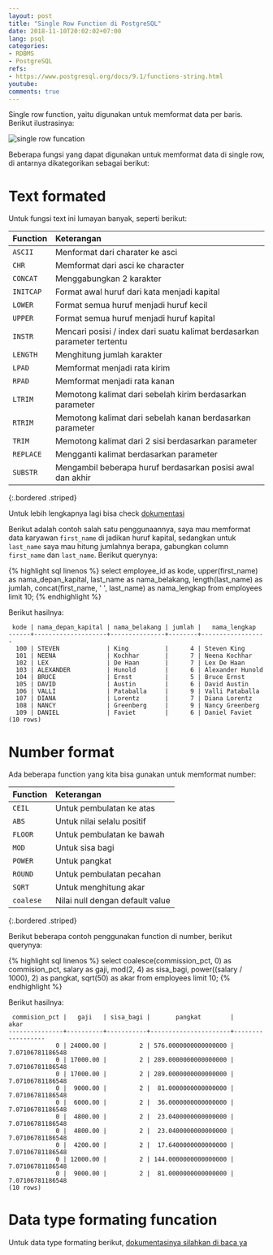 ```yaml
---
layout: post
title: "Single Row Function di PostgreSQL"
date: 2018-11-10T20:02:02+07:00
lang: psql
categories:
- RDBMS
- PostgreSQL
refs: 
- https://www.postgresql.org/docs/9.1/functions-string.html
youtube: 
comments: true
---
```


Single row function, yaitu digunakan untuk memformat data per baris. Berikut ilustrasinya:

![single row funcation]({{site.baseurl}}/resources/posts/psql-single-row/konsep-single-row-funcation.png)

Beberapa fungsi yang dapat digunakan untuk memformat data di single row, di antarnya dikategorikan sebagai berikut:

# Text formated

Untuk fungsi text ini lumayan banyak, seperti berikut:

| Function  | Keterangan                        |
|:----------|:----------------------------------|
| `ASCII`   | Menformat dari charater ke asci   |
| `CHR`     | Memformat dari asci ke character  |
| `CONCAT`  | Menggabungkan 2 karakter          |
| `INITCAP` | Format awal huruf dari kata menjadi kapital |
| `LOWER`   | Format semua huruf menjadi huruf kecil | 
| `UPPER`   | Format semua huruf menjadi huruf kapital |
| `INSTR`   | Mencari posisi / index dari suatu kalimat berdasarkan parameter tertentu |
| `LENGTH`  | Menghitung jumlah karakter|
| `LPAD`    | Memformat menjadi rata kirim |
| `RPAD`    | Memformat menjadi rata kanan |
| `LTRIM`   | Memotong kalimat dari sebelah kirim berdasarkan parameter |
| `RTRIM`   | Memotong kalimat dari sebelah kanan berdasarkan parameter |
| `TRIM`    | Memotong kalimat dari 2 sisi berdasarkan parameter |
| `REPLACE` | Mengganti kalimat berdasarkan parameter |
| `SUBSTR`  | Mengambil beberapa huruf berdasarkan posisi awal dan akhir |
{:.bordered .striped}

Untuk lebih lengkapnya lagi bisa check [dokumentasi](https://www.postgresql.org/docs/9.1/functions-string.html)

Berikut adalah contoh salah satu penggunaannya, saya mau memformat data karyawan `first_name` di jadikan huruf kapital, sedangkan untuk `last_name` saya mau hitung jumlahnya berapa, gabungkan column `first_name` dan `last_name`. Berikut querynya:

{% highlight sql linenos %}
select 
    employee_id as kode,
    upper(first_name) as nama_depan_kapital,
    last_name as nama_belakang,
    length(last_name) as jumlah,
    concat(first_name, ' ', last_name) as nama_lengkap
from employees
limit 10;
{% endhighlight %}

Berikut hasilnya:

```postgresql-console
 kode | nama_depan_kapital | nama_belakang | jumlah |   nama_lengkap   
------+--------------------+---------------+--------+------------------
  100 | STEVEN             | King          |      4 | Steven King
  101 | NEENA              | Kochhar       |      7 | Neena Kochhar
  102 | LEX                | De Haan       |      7 | Lex De Haan
  103 | ALEXANDER          | Hunold        |      6 | Alexander Hunold
  104 | BRUCE              | Ernst         |      5 | Bruce Ernst
  105 | DAVID              | Austin        |      6 | David Austin
  106 | VALLI              | Pataballa     |      9 | Valli Pataballa
  107 | DIANA              | Lorentz       |      7 | Diana Lorentz
  108 | NANCY              | Greenberg     |      9 | Nancy Greenberg
  109 | DANIEL             | Faviet        |      6 | Daniel Faviet
(10 rows)
```

# Number format

Ada beberapa function yang kita bisa gunakan untuk memformat number:

| Function  | Keterangan                        |
|:----------|:----------------------------------|
| `CEIL`    | Untuk pembulatan ke atas          |
| `ABS`     | Untuk nilai selalu positif        |
| `FLOOR`   | Untuk pembulatan ke bawah         |
| `MOD`     | Untuk sisa bagi                   |
| `POWER`   | Untuk pangkat                     |
| `ROUND`   | Untuk pembulatan pecahan          |
| `SQRT`    | Untuk menghitung akar             |
| `coalese` | Nilai null dengan default value   |
{:.bordered .striped}

Berikut beberapa contoh penggunakan function di number, berikut querynya:

{% highlight sql linenos %}
select 
    coalesce(commission_pct, 0) as commision_pct,
    salary as gaji,
    mod(2, 4) as sisa_bagi,
    power((salary / 1000), 2) as pangkat,
    sqrt(50) as akar
from employees
limit 10;
{% endhighlight %}

Berikut hasilnya:

```postgresql-console
 commision_pct |   gaji   | sisa_bagi |       pangkat        |       akar       
---------------+----------+-----------+----------------------+------------------
             0 | 24000.00 |         2 | 576.0000000000000000 | 7.07106781186548
             0 | 17000.00 |         2 | 289.0000000000000000 | 7.07106781186548
             0 | 17000.00 |         2 | 289.0000000000000000 | 7.07106781186548
             0 |  9000.00 |         2 |  81.0000000000000000 | 7.07106781186548
             0 |  6000.00 |         2 |  36.0000000000000000 | 7.07106781186548
             0 |  4800.00 |         2 |  23.0400000000000000 | 7.07106781186548
             0 |  4800.00 |         2 |  23.0400000000000000 | 7.07106781186548
             0 |  4200.00 |         2 |  17.6400000000000000 | 7.07106781186548
             0 | 12000.00 |         2 | 144.0000000000000000 | 7.07106781186548
             0 |  9000.00 |         2 |  81.0000000000000000 | 7.07106781186548
(10 rows)
```

# Data type formating funcation

Untuk data type formating berikut, [dokumentasinya silahkan di baca ya](https://www.postgresql.org/docs/9.1/functions-formatting.html)
